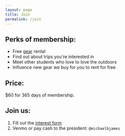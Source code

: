 ```yaml
---
layout: page
title: Join
permalink: /join
---
```


## Perks of membership:

- Free [gear](/about) rental
- Find out about trips you're interested in
- Meet other students who love to love the outdoors
- Influence new gear we buy for you to rent for free

## Price:
$60 for 365 days of membership.

## Join us:
1. Fill out the [interest form](https://docs.google.com/forms/d/e/1FAIpQLSe261bLN_RQelZPLuLi03Dhr7loX2nOpFgcL8zpSgzE6LAOzA/viewform?usp=sf_link)
0. Venmo or pay cash to the president: `@michaelbjames`
